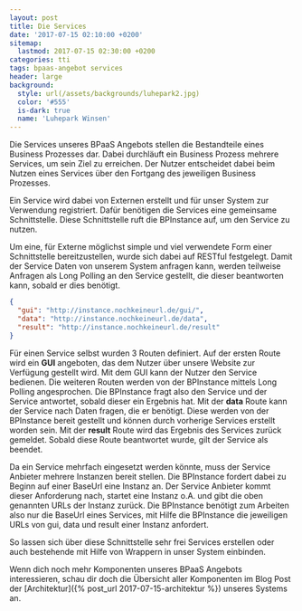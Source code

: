 ```yaml
---
layout: post
title: Die Services
date: '2017-07-15 02:10:00 +0200'
sitemap:
  lastmod: 2017-07-15 02:30:00 +0200
categories: tti
tags: bpaas-angebot services
header: large
background:
  style: url(/assets/backgrounds/luhepark2.jpg)
  color: '#555'
  is-dark: true
  name: 'Luhepark Winsen'
---
```

Die Services unseres BPaaS Angebots stellen die Bestandteile eines Business Prozesses dar.
Dabei durchläuft ein Business Prozess mehrere Services, um sein Ziel zu erreichen.
Der Nutzer entscheidet dabei beim Nutzen eines Services über den Fortgang des jeweiligen Business Prozesses.

Ein Service wird dabei von Externen erstellt und für unser System zur Verwendung registriert.
Dafür benötigen die Services eine gemeinsame Schnittstelle.
Diese Schnittstelle ruft die BPInstance auf, um den Service zu nutzen.

Um eine, für Externe möglichst simple und viel verwendete Form einer Schnittstelle bereitzustellen, wurde sich dabei auf RESTful festgelegt.
Damit der Service Daten von unserem System anfragen kann, werden teilweise Anfragen als Long Polling an den Service gestellt, die dieser beantworten kann, sobald er dies benötigt.

```json
{
  "gui": "http://instance.nochkeineurl.de/gui/",
  "data": "http://instance.nochkeineurl.de/data",
  "result": "http://instance.nochkeineurl.de/result"
}
```
Für einen Service selbst wurden 3 Routen definiert.
Auf der ersten Route wird ein **GUI** angeboten, das dem Nutzer über unsere Website zur Verfügung gestellt wird.
Mit dem GUI kann der Nutzer den Service bedienen.
Die weiteren Routen werden von der BPInstance mittels Long Polling angesprochen.
Die BPInstance fragt also den Service und der Service antwortet, sobald dieser ein Ergebnis hat.
Mit der **data** Route kann der Service nach Daten fragen, die er benötigt.
Diese werden von der BPInstance bereit gestellt und können durch vorherige Services erstellt worden sein.
Mit der **result** Route wird das Ergebnis des Services zurück gemeldet.
Sobald diese Route beantwortet wurde, gilt der Service als beendet.

Da ein Service mehrfach eingesetzt werden könnte, muss der Service Anbieter mehrere Instanzen bereit stellen.
Die BPInstance fordert dabei zu Beginn auf einer BaseUrl eine Instanz an.
Der Service Anbieter kommt dieser Anforderung nach, startet eine Instanz o.A. und gibt die oben genannten URLs der Instanz zurück.
Die BPInstance benötigt zum Arbeiten also nur die BaseUrl eines Services, mit Hilfe die BPInstance die jeweiligen URLs von gui, data und result einer Instanz anfordert.

So lassen sich über diese Schnittstelle sehr frei Services erstellen oder auch bestehende mit Hilfe von Wrappern in unser System einbinden.

Wenn dich noch mehr Komponenten unseres BPaaS Angebots interessieren, schau dir doch die Übersicht aller Komponenten im Blog Post der [Architektur]({% post_url 2017-07-15-architektur %}) unseres Systems an.
